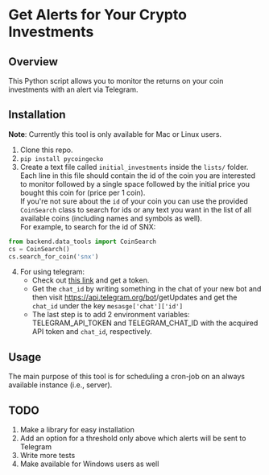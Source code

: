 # Get Alerts for Your Crypto Investments
## Overview
This Python script allows you to monitor the returns on your coin investments
with an alert via Telegram.

## Installation
**Note**: Currently this tool is only available for Mac or Linux users.
1. Clone this repo.
2. `pip install pycoingecko`
3. Create a text file called `initial_investments` inside the `lists/` folder. Each line in this file
should contain the id of the coin you are interested to monitor followed by a single space
followed by the initial price you bought this coin for (price per 1 coin).  
If you're not sure about the `id` of your coin you can use the provided `CoinSearch` class to search
for ids or any text you want in the list of all available coins (including names and symbols as well).  
For example, to search for the id of SNX:  
```python
from backend.data_tools import CoinSearch
cs = CoinSearch()
cs.search_for_coin('snx')
```
4. For using telegram:
    - Check out [this link](https://core.telegram.org/bots#6-botfather) and get a token.
    - Get the `chat_id` by writing something in the chat of your new bot and then 
    visit https://api.telegram.org/bot<YourBOTToken>/getUpdates and get the `chat_id` under the key
    `mesasge['chat']['id']`
    - The last step is to add 2 environment variables: TELEGRAM_API_TOKEN and TELEGRAM_CHAT_ID with the
    acquired API token and `chat_id`, respectively.

## Usage
The main purpose of this tool is for scheduling a cron-job on an always available instance (i.e., server).

## TODO
1. Make a library for easy installation
2. Add an option for a threshold only above which alerts will be sent to Telegram
3. Write more tests
4. Make available for Windows users as well